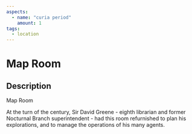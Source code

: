 ```yaml
---
aspects: 
  - name: "curia period"
    amount: 1
tags:
  - location
---
```


# Map Room

## Description
Map Room

At the turn of the century, Sir David Greene - eighth librarian and former Nocturnal Branch superintendent -  had this room refurnished to plan his explorations, and to manage the operations of his many agents.
